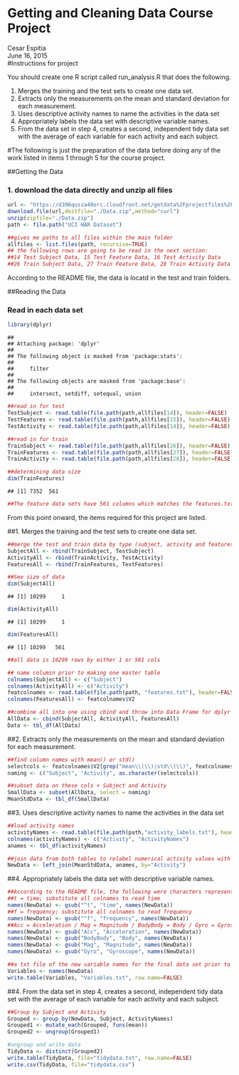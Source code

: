 # Getting and Cleaning Data Course Project
Cesar Espitia  
June 16, 2015  
#Instructions for project

You should create one R script called run_analysis.R that does the following.

1. Merges the training and the test sets to create one data set.
2. Extracts only the measurements on the mean and standard deviation for each measurement.
3. Uses descriptive activity names to name the activities in the data set
4. Appropriately labels the data set with descriptive variable names.
5. From the data set in step 4, creates a second, independent tidy data set with the average of each variable for each activity and each subject.

#The following is just the preparation of the data before doing any of the work listed in items 1 through 5 for the course project.

##Getting the Data
### 1. download the data directly and unzip all files

```r
url <- "https://d396qusza40orc.cloudfront.net/getdata%2Fprojectfiles%2FUCI%20HAR%20Dataset.zip"
download.file(url,destfile="./Data.zip",method="curl")
unzip(zipfile="./Data.zip")
path <- file.path("UCI HAR Dataset")

##gives me paths to all files within the main folder
allfiles <- list.files(path, recursive=TRUE)
## the following rows are going to be read in the next section: 
##14 Test Subject Data, 15 Test Feature Data, 16 Test Activity Data
##26 Train Subject Data, 27 Train Feature Data, 28 Train Activity Data
```

According to the README file, the data is locatd in the test and train folders.

##Reading the Data
### Read in each data set

```r
library(dplyr)
```

```
## 
## Attaching package: 'dplyr'
## 
## The following object is masked from 'package:stats':
## 
##     filter
## 
## The following objects are masked from 'package:base':
## 
##     intersect, setdiff, setequal, union
```

```r
##read in for test
TestSubject <- read.table(file.path(path,allfiles[14]), header=FALSE)
TestFeatures <- read.table(file.path(path,allfiles[15]), header=FALSE)
TestActivity <- read.table(file.path(path,allfiles[14]), header=FALSE)

##read in for train
TrainSubject <- read.table(file.path(path,allfiles[26]), header=FALSE)
TrainFeatures <- read.table(file.path(path,allfiles[27]), header=FALSE)
TrainActivity <- read.table(file.path(path,allfiles[28]), header=FALSE)

##determining data size
dim(TrainFeatures)
```

```
## [1] 7352  561
```

```r
##The feature data sets have 561 columns which matches the features.txt file for naming in the following section
```

From this point onward, the items required for this project are listed.

##1. Merges the training and the test sets to create one data set.


```r
##merge the test and train data by type (subject, activity and features)
SubjectAll <- rbind(TrainSubject, TestSubject)
ActivityAll <- rbind(TrainActivity, TestActivity)
FeaturesAll <- rbind(TrainFeatures, TestFeatures)

##See size of data
dim(SubjectAll)
```

```
## [1] 10299     1
```

```r
dim(ActivityAll)
```

```
## [1] 10299     1
```

```r
dim(FeaturesAll)
```

```
## [1] 10299   561
```

```r
##all data is 10299 rows by either 1 or 561 cols

## name columsn prior to making one master table
colnames(SubjectAll) <- c("Subject")
colnames(ActivityAll) <- c("Activity")
featcolnames <- read.table(file.path(path, "features.txt"), header=FALSE)
colnames(FeaturesAll) <- featcolnames$V2

##combine all into one using cbind and throw into Data Frame for dplyr manipulation
AllData <- cbind(SubjectAll, ActivityAll, FeaturesAll)
Data <- tbl_df(AllData)
```

##2. Extracts only the measurements on the mean and standard deviation for each measurement.


```r
##find column names with mean() or std()
selectcols <- featcolnames$V2[grep("mean\\(\\)|std\\(\\)", featcolnames$V2)]
naming <- c("Subject", "Activity", as.character(selectcols))

##subset data on these cols + Subject and Activity
SmallData <- subset(AllData, select = naming)
MeanStdData <- tbl_df(SmallData)
```

##3. Uses descriptive activity names to name the activities in the data set


```r
##load activity names
activityNames <- read.table(file.path(path,"activity_labels.txt"), header=FALSE)
colnames(activityNames) <- c("Activity", "ActivityNames")
anames <- tbl_df(activityNames)

##join data from both tables to relabel numerical activity values with actual acitvity names
NewData <- left_join(MeanStdData, anames, by="Activity")
```

##4. Appropriately labels the data set with descriptive variable names. 


```r
##According to the README file, the following were characters represent specific items
##t = time; substitute all colnames to read time
names(NewData) <- gsub("^t", "time", names(NewData))
##f = frequency; substitute all colnames to read frequency
names(NewData) <- gsub("^f", "frequency", names(NewData))
##Acc = Acceleration / Mag = Magnitude / BodyBody = Body / Gyro = Gyroscope; update all
names(NewData) <- gsub("Acc", "Acceleration", names(NewData))
names(NewData) <- gsub("BodyBody", "Body", names(NewData))
names(NewData) <- gsub("Mag", "Magnitude", names(NewData))
names(NewData) <- gsub("Gyro", "Gyroscope", names(NewData))

##a txt file of the new variable names for the final data set prior to writing it out
Variables <- names(NewData)
write.table(Variables, "Variables.txt", row.name=FALSE)
```

##4. From the data set in step 4, creates a second, independent tidy data set with the average of each variable for each activity and each subject.


```r
##Group by Subject and Activity
Grouped <- group_by(NewData, Subject, ActivityNames)
Grouped1 <- mutate_each(Grouped, funs(mean))
Grouped2 <- ungroup(Grouped1)

#ungroup and write data
TidyData <- distinct(Grouped2)
write.table(TidyData, file="tidydata.txt", row.name=FALSE)
write.csv(TidyData, file="tidydata.csv")
```
